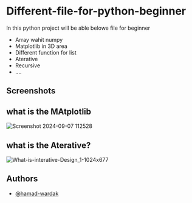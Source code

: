 # Different-file-for-python-beginner


In this python project will be able belowe  file for beginner

- Array wahit numpy
- Matplotlib in 3D area
- Different function for list
- Aterative 
- Recursive
- ....
## Screenshots
##  what is the MAtplotlib
![Screenshot 2024-09-07 112528](https://github.com/user-attachments/assets/e22bcefb-8b90-473e-8a44-b9b8d28c85fb)
## what is the Aterative?

![What-is-interative-Design_1-1024x677](https://github.com/user-attachments/assets/58cb152b-bc6a-4da1-9205-8d239953107c)

## Authors

- [@hamad-wardak](https://github.com/Hamad-wardak)


